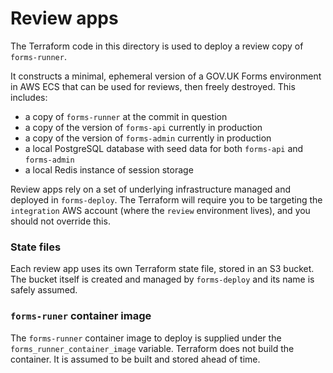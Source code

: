 # Review apps

The Terraform code in this directory is used to deploy a review copy of `forms-runner`.

It constructs a minimal, ephemeral version of a GOV.UK Forms environment in AWS ECS that can be used for reviews, then freely destroyed. This includes: 

* a copy of `forms-runner` at the commit in question
* a copy of the version of `forms-api` currently in production
* a copy of the version of `forms-admin` currently in production
* a local PostgreSQL database with seed data for both `forms-api` and `forms-admin`
* a local Redis instance of session storage

Review apps rely on a set of underlying infrastructure managed and deployed in `forms-deploy`. The Terraform will require you to be targeting the `integration` AWS account (where the `review` environment lives), and you should not override this.

### State files
Each review app uses its own Terraform state file, stored in an S3 bucket. The bucket itself is created and managed by `forms-deploy` and its name is safely assumed.

### `forms-runer` container image
The `forms-runner` container image to deploy is supplied under the `forms_runner_container_image` variable. Terraform does not build the container. It is assumed to be built and stored ahead of time.


